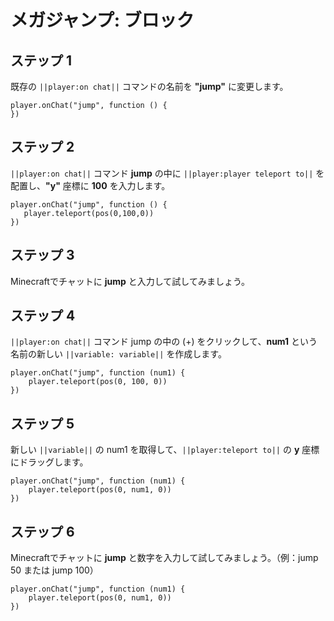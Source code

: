 # メガジャンプ: ブロック

## ステップ 1
既存の ``||player:on chat||`` コマンドの名前を **"jump"** に変更します。

```blocks
player.onChat("jump", function () { 
}) 
```

## ステップ 2

``||player:on chat||`` コマンド **jump** の中に ``||player:player teleport to||`` を配置し、**"y"** 座標に **100** を入力します。

```blocks
player.onChat("jump", function () { 
   player.teleport(pos(0,100,0))  
}) 
```

## ステップ 3

Minecraftでチャットに **jump** と入力して試してみましょう。


## ステップ 4

``||player:on chat||`` コマンド jump の中の (+) をクリックして、**num1** という名前の新しい ``||variable: variable||`` を作成します。

```blocks
player.onChat("jump", function (num1) {
    player.teleport(pos(0, 100, 0))
})
```

## ステップ 5

新しい ``||variable||`` の num1 を取得して、``||player:teleport to||`` の **y** 座標にドラッグします。

```blocks
player.onChat("jump", function (num1) {
    player.teleport(pos(0, num1, 0))
})
```

## ステップ 6

Minecraftでチャットに **jump** と数字を入力して試してみましょう。（例：jump 50 または jump 100）

```blocks
player.onChat("jump", function (num1) {
    player.teleport(pos(0, num1, 0))
})
```
